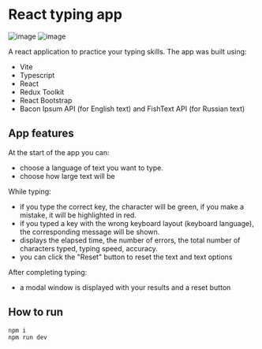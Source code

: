 # React typing app

![image](https://github.com/AnarbekovAlt/react-typing/assets/62358513/c7eacafa-9beb-436e-9b2a-279fcb83e093)
![image](https://github.com/AnarbekovAlt/react-typing/assets/62358513/a854f57a-67bd-479b-a4ce-970480abb2ef)

A react application to practice your typing skills. The app was built using:

- Vite
- Typescript
- React
- Redux Toolkit
- React Bootstrap
- Bacon Ipsum API (for English text) and FishText API (for Russian text)

## App features

At the start of the app you can:

- choose a language of text you want to type.
- choose how large text will be

While typing:

- if you type the correct key, the character will be green, if you make a mistake, it will be highlighted in red.
- if you typed a key with the wrong keyboard layout (keyboard language), the corresponding message will be shown.
- displays the elapsed time, the number of errors, the total number of characters typed, typing speed, accuracy.
- you can click the "Reset" button to reset the text and text options

After completing typing:

- a modal window is displayed with your results and a reset button

## How to run

```bash
npm i
npm run dev
```
